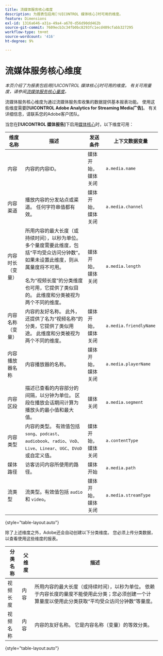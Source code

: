 ```yaml
---
title: 流媒体服务核心维度
description: 为报表包启用[!UICONTROL 媒体核心]时可用的维度。
feature: Dimensions
exl-id: 1316a646-a31a-49a4-a670-d56d90dd462b
source-git-commit: 7609ecb3c34fb0bc8293fc1ecd409cfabb327295
workflow-type: tm+mt
source-wordcount: '416'
ht-degree: 9%

---
```


# 流媒体服务核心维度

*本页介绍了为报表包启用[!UICONTROL 媒体核心]时可用的维度。 有关可用量度，请参阅[流媒体服务核心量度](../metrics/sm-core.md)。*

流媒体服务核心维度为通过流媒体服务库收集的数据提供基本报表功能。 使用这些维度需要&#x200B;**[!UICONTROL Adobe Analytics for Streaming Media广告]**。 有关详细信息，请联系您的Adobe客户团队。

当您在&#x200B;**[!UICONTROL 媒体报告]**&#x200B;下启用[媒体核心](/help/admin/admin/c-manage-report-suites/c-edit-report-suites/media-management.md)时，以下维度可用：

| 维度名称 | 描述 | 发送条件 | 上下文数据变量 |
| --- | --- | --- | --- |
| 内容 | 内容的内容ID。 | 媒体开始，媒体关闭 | `a.media.name` |
| 内容渠道 | 播放内容的分发站点或渠道。 任何字符串值都有效。 | 媒体开始，媒体关闭 | `a.media.channel` |
| 内容时长（变量） | 所用内容的最大长度（或持续时间），以秒为单位。 多个量度需要此维度，包括“平均受众访问分钟数”。 如果未设置此维度，则从属量度将不可用。<br><br>名为“视频长度”的分类维度也可用，它提供了类似目的。 此维度和分类被视为两个不同的维度。 | 媒体开始，媒体关闭 | `a.media.length` |
| 内容名称（变量） | 内容的友好名称。 此外，还提供了名为“视频名称”的分类，它提供了类似用途。 此维度和分类被视为两个不同的维度。 | 媒体开始，媒体关闭 | `a.media.friendlyName` |
| 内容播放器名称 | 内容播放器的名称。 | 媒体开始，媒体关闭 | `a.media.playerName` |
| 内容区段 | 描述已查看的内容部分的间隔，以分钟为单位。 区段在播放会话期间计算为播放头的最小值和最大值。 | 媒体关闭 | `a.media.segment` |
| 内容类型 | 内容的类型。 有效值包括`song`、`podcast`、`audiobook`、`radio`、`VoD`、`Live`、`Linear`、`UGC`、`DVoD`或自定义值。 | 媒体开始，媒体关闭 | `a.contentType` |
| 媒体路径 | 访客访问内容所使用的路径。 | 媒体开始 | `a.media.path` |
| 流类型 | 流类型。有效值包括 `audio` 和 `video`。 | 媒体开始，媒体关闭 | `a.media.streamType` |

{style="table-layout:auto"}

除了上述维度之外，Adobe还会自动创建以下分类维度。 您必须上传分类数据，以查看使用这些维度的报表。

| 分类名称 | 父维度 | 描述 |
| --- | --- | --- |
| 视频长度 | 内容 | 所用内容的最大长度（或持续时间），以秒为单位。 依赖于内容长度的量度不能使用此分类；您必须创建一个计算量度以使用此分类获取“平均受众访问分钟数”等量度。 |
| 视频名称 | 内容 | 内容的友好名称。 它是内容名称（变量）的等效分类。 |

{style="table-layout:auto"}
